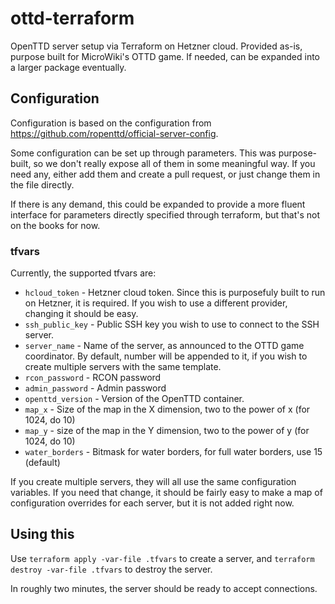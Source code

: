 # ottd-terraform

OpenTTD server setup via Terraform on Hetzner cloud. Provided as-is, purpose built for MicroWiki's OTTD game. If needed, can be expanded into a larger package eventually.

## Configuration

Configuration is based on the configuration from https://github.com/ropenttd/official-server-config.

Some configuration can be set up through parameters. This was purpose-built, so we don't really expose all of them in some meaningful way. If you need any, either add them and create a pull request, or just change them in the file directly.

If there is any demand, this could be expanded to provide a more fluent interface for parameters directly specified through terraform, but that's not on the books for now.

### tfvars

Currently, the supported tfvars are:

* `hcloud_token` - Hetzner cloud token. Since this is purposefuly built to run on Hetzner, it is required. If you wish to use a different provider, changing it should be easy.
* `ssh_public_key` - Public SSH key you wish to use to connect to the SSH server.
* `server_name` - Name of the server, as announced to the OTTD game coordinator. By default, number will be appended to it, if you wish to create multiple servers with the same template.
* `rcon_password` - RCON password
* `admin_password` - Admin password
* `openttd_version` - Version of the OpenTTD container.
* `map_x` - Size of the map in the X dimension, two to the power of x (for 1024, do 10)
* `map_y` - size of the map in the Y dimension, two to the power of y (for 1024, do 10)
* `water_borders` - Bitmask for water borders, for full water borders, use 15 (default)

If you create multiple servers, they will all use the same configuration variables. If you need that change, it should be fairly easy to make a map of configuration overrides for each server, but it is not added right now.

## Using this

Use `terraform apply -var-file .tfvars` to create a server, and `terraform destroy -var-file .tfvars` to destroy the server.

In roughly two minutes, the server should be ready to accept connections.